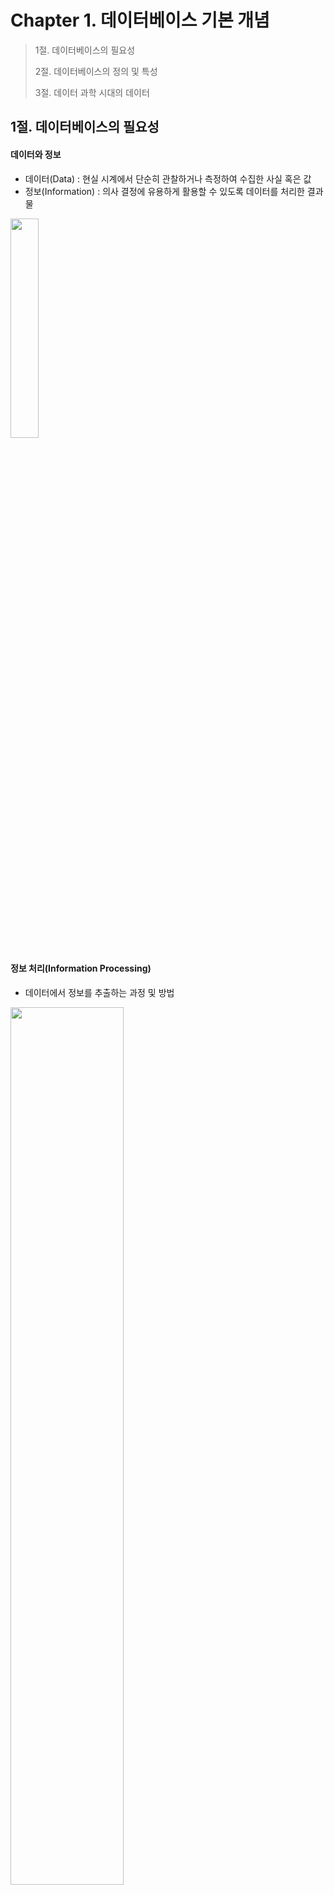 # Chapter 1. 데이터베이스 기본 개념

> 1절. 데이터베이스의 필요성
>
> 2절. 데이터베이스의 정의 및 특성
>
> 3절. 데이터 과학 시대의 데이터



## 1절. 데이터베이스의 필요성

#### 데이터와 정보

- 데이터(Data) : 현실 시계에서 단순히 관찰하거나 측정하여 수집한 사실 혹은 값
- 정보(Information) : 의사 결정에 유용하게 활용할 수 있도록 데이터를 처리한 결과물

<img src="https://github.com/BangYunseo/TIL/blob/main/ComputerScience/DataBase/Image/ch01/ch01-01-DI.PNG"  width="30%" height="30%"/>

#### 정보 처리(Information Processing)

- 데이터에서 정보를 추출하는 과정 및 방법

<img src="https://github.com/BangYunseo/TIL/blob/main/ComputerScience/DataBase/Image/ch01/ch01-02-IP.PNG"  width="60%" height="60%"/>

#### 정보 시스템과 데이터베이스

- 정보 시스템(Information System) : 조직 운영에 필요한 데이터를 수집하여 저장 후 필요 시 유용한 정보를 만드는 수단
- 데이터베이스 : 정보 시스템 안에서 데이터를 저장하고 있다가 필요 시 제공하는 역할

<img src="https://github.com/BangYunseo/TIL/blob/main/ComputerScience/DataBase/Image/ch01/ch01-03-IS.PNG"  width="50%" height="50%"/>

## 2절. 데이터베이스의 정의 및 특성

#### 데이터베이스(DB; DataBase)

- 특정 조직의 여러 사용자가 공유하여 사용할 수 있도록 통합해서 저장한 운영 데이터의 집합

|종류|내용|
|:--:|:---|
|통합 데이터(Integrated Data)|최소의 중복과 통제가 가능한 중복만 허용하는 데이터|
|공유 데이터(Shared Data)|특정 조직의 여러 사용자가 함께 소유하고 이용할 수 있는 공용의 데이터|
|저장 데이터(Stored Data)|컴퓨터가 접근할 수 있는 매체에 저장된 데이터|
|운영 데이터(Operational Data)|조직의 주요 기능을 수행하기 위해 지속적으로 필요한 데이터|

#### 데이터베이스 특징

|특징|내용|
|:--:|:---|
|실시간 접근(Real-Time Accessibility)|사용자의 데이터 요구에 실시간 응답|
|계속 변화(Continuous Evolution)|데이터의 계속적인 삽입, 삭제, 수정을 통해 현재의 정확한 데이터 유지|
|동시 공유(Concurrent Sharing)|서로 다른 데이터의 동시 사용뿐만 아니라 같은 데이터의 동시 사용도 지원|
|내용 기반 참조(Content Reference)|데이터가 저장된 주소나 위치가 아닌 내용으로 참조<br>(ex : 재고량이 1,000개 이상인 제품의 이름 검색)|

## 3절. 데이터 과학 시대의 데이터

#### 형태 별 데이터 분류

- 정형 데이터
- 반정형 데이터
- 비정형 데이터

<img src="https://github.com/BangYunseo/TIL/blob/main/ComputerScience/DataBase/Image/ch01/ch01-04-DataType.PNG"  width="50%" height="50%"/>

##### 정형 데이터(Structured Data)

- 구조화된 데이터
- 미리 정해진 구조에 따라 저장된 데이터
  - 데이터 구조에 대한 설명 및 데이터 내용은 별도 유지
- ex) 엑셀의 스프레드시트, 관계 데이터베이스의 테이블

<img src="https://github.com/BangYunseo/TIL/blob/main/ComputerScience/DataBase/Image/ch01/ch01-05-SD.PNG"  width="50%" height="50%"/>

##### 반정형 데이터(Semi-Structured Data)

- 구조에 따라 저장된 데이터
- 데이터 내용 안에 구조에 대한 설명이 함께 존재
- 구조를 파악하는 파싱(Parsing) 과정 필요
- 보통 파일 형태로 저장
- ex) 웹에서 데이터를 교환하기 위해 작성하는 HTML/XML/JSON 문서 및 웹 로그, 센서 데이터

<img src="https://github.com/BangYunseo/TIL/blob/main/ComputerScience/DataBase/Image/ch01/ch01-06-SSD.PNG"  width="50%" height="50%"/>

##### 비정형 데이터(Unstructured Data)

- 정해진 구조가 없이 저장된 데이터
- ex) 소셜 데이터의 텍스트, 영상, 이미지, 워드 및 PDF 문서와 같은 멀티미디어 데이ㅌ

<img src="https://github.com/BangYunseo/TIL/blob/main/ComputerScience/DataBase/Image/ch01/ch01-07-UD.PNG"  width="30%" height="30%"/>

#### 특성에 따른 데이터 분류

- 통계적 관점에서 데이터 특성에 따라 적합한 분석 방법을 선택하기 위해 데이터 분석 분야에서 주로 활용
  - 범주형 데이터
  - 수치형 데이터
<img src="https://github.com/BangYunseo/TIL/blob/main/ComputerScience/DataBase/Image/ch01/ch01-08-SD.PNG"  width="50%" height="50%"/>

##### 범주형 데이터(Categorical Data)

- 범주로 구분할 수 있는 값
- 종류를 나타내는 값을 가진 데이터
- 크기 비교와 산술적인 연산이 불가능한 질적 데이터

|종류|내용|예시|
|:--:|:---|:--|
|명목형 데이터(Nominal Data)|순서, 서열이 없는 값을 가지는 데이터|성별, 혈액형, 학과명, 거주 지역, 음식 메뉴, MBTI 검사 결과|
|순서형 데이터(Ordinal Data)|순서, 서열이 있는 값을 가지는 데이터|학년, 학점, 회원 등급|

##### 수치형 데이터(Numerical Data)

- 크기 비교와 산술적인 연산이 가능한 숫자 값을 가진 데이터
- 양적 데이터

|종류|내용|예시|
|:--:|:---|:--|
|이산형 데이터(Discrete Data)|개수를 셀 수 있는 단절된 숫자 값을 가지는 데이터|고객 수, 판매량, 합격자 수|
|연속형 데이터(Continuous Data)|측정을 통해 얻는 연속적으로 이어진 숫자 값을 가지는 데이터|키, 몸무게, 온도, 점수|

##### 정성적 데이터(Qualitative Data)

- 좁은 의미로는 범주형 데이터
- 사람의 주관적인 생각과 평가를 기술한 비정형 데이터
- 정량적 데이터에 비해 저장 및 처리 측면에서 큰 비용이 드는 경우가 다수

##### 정량적 데이터(Quantitative Data)

- 좁은 의미로는 수치형 데이터
- 객관적 측정을 통해 수치, 도형, 기호 등으로 표현한 정형 데이터
  

